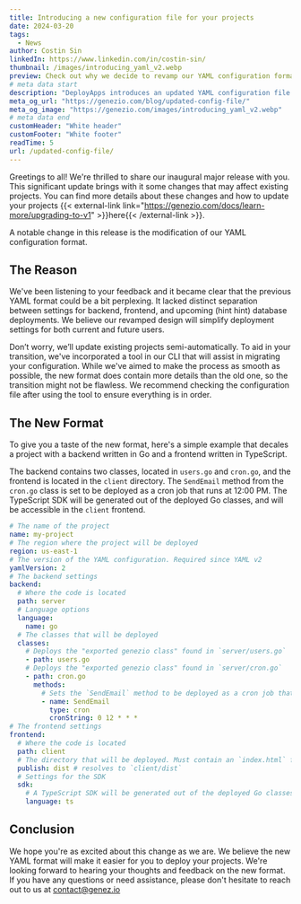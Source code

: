```yaml
---
title: Introducing a new configuration file for your projects
date: 2024-03-20
tags:
  - News
author: Costin Sin
linkedIn: https://www.linkedin.com/in/costin-sin/
thumbnail: /images/introducing_yaml_v2.webp
preview: Check out why we decide to revamp our YAML configuration format and what changes you should expect.
# meta data start
description: "DeployApps introduces an updated YAML configuration file format. Discover how to migrate and set up your projects with our detailed guide."
meta_og_url: "https://genezio.com/blog/updated-config-file/"
meta_og_image: "https://genezio.com/images/introducing_yaml_v2.webp"
# meta data end
customHeader: "White header"
customFooter: "White footer"
readTime: 5
url: /updated-config-file/
---
```


Greetings to all! We're thrilled to share our inaugural major release with you. This significant update brings with it some changes that may affect existing projects. You can find more details about these changes and how to update your projects {{< external-link link="https://genezio.com/docs/learn-more/upgrading-to-v1" >}}here{{< /external-link >}}.

A notable change in this release is the modification of our YAML configuration format.

## The Reason

We've been listening to your feedback and it became clear that the previous YAML format could be a bit perplexing. It lacked distinct separation between settings for backend, frontend, and upcoming (hint hint) database deployments. We believe our revamped design will simplify deployment settings for both current and future users.

Don’t worry, we’ll update existing projects semi-automatically. To aid in your transition, we've incorporated a tool in our CLI that will assist in migrating your configuration. While we've aimed to make the process as smooth as possible, the new format does contain more details than the old one, so the transition might not be flawless. We recommend checking the configuration file after using the tool to ensure everything is in order.

## The New Format

To give you a taste of the new format, here's a simple example that decales a project with a backend written in Go and a frontend written in TypeScript.

The backend contains two classes, located in `users.go` and `cron.go`, and the frontend is located in the `client` directory. The `SendEmail` method from the `cron.go` class is set to be deployed as a cron job that runs at 12:00 PM. The TypeScript SDK will be generated out of the deployed Go classes, and will be accessible in the `client` frontend.

```yaml
# The name of the project
name: my-project
# The region where the project will be deployed
region: us-east-1
# The version of the YAML configuration. Required since YAML v2
yamlVersion: 2
# The backend settings
backend:
  # Where the code is located
  path: server
  # Language options
  language:
    name: go
  # The classes that will be deployed
  classes:
    # Deploys the "exported genezio class" found in `server/users.go`
    - path: users.go
    # Deploys the "exported genezio class" found in `server/cron.go`
    - path: cron.go
      methods:
        # Sets the `SendEmail` method to be deployed as a cron job that runs at 12:00 PM
        - name: SendEmail
          type: cron
          cronString: 0 12 * * *
# The frontend settings
frontend:
  # Where the code is located
  path: client
  # The directory that will be deployed. Must contain an `index.html` file.
  publish: dist # resolves to `client/dist`
  # Settings for the SDK
  sdk:
    # A TypeScript SDK will be generated out of the deployed Go classes
    language: ts
```

## Conclusion

We hope you're as excited about this change as we are. We believe the new YAML format will make it easier for you to deploy your projects. We're looking forward to hearing your thoughts and feedback on the new format. If you have any questions or need assistance, please don't hesitate to reach out to us at [contact@genez.io](mailto:contact@genez.io)
